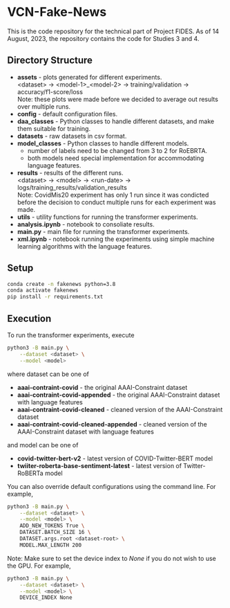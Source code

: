# VCN-Fake-News

This is the code repository for the technical part of Project FIDES. As of 14 August, 2023, the repository contains the code for Studies 3 and 4.

## Directory Structure

- <b>assets</b> - plots generated for different experiments. <br>
\<dataset> -> \<model-1>_\<model-2> -> training/validation -> accuracy/f1-score/loss <br>
Note: these plots were made before we decided to average out results over multiple runs.
- <b>config</b> - default configuration files.
- <b>daa_classes</b> - Python classes to handle different datasets, and make them suitable for training.
- <b>datasets</b> - raw datasets in csv format.
- <b>model_classes</b> - Python classes to handle different models.
    - number of labels need to be changed from 3 to 2 for RoEBRTA.
    - both models need special implementation for accommodating language features.
- <b>results</b> - results of the different runs. <br>
\<dataset> -> \<model> -> \<run-date> -> logs/training_results/validation_results <br>
Note: CovidMis20 experiment has only 1 run since it was condicted before the decision to conduct multiple runs for each experiment was made. 
- <b>utils</b> - utility functions for running the transformer experiments.
- <b>analysis.ipynb</b> - notebook to consoliate results.
- <b>main.py</b> - main file for running the transformer experiments.
- <b>xml.ipynb</b> - notebook running the experiments using simple machine learning algorithms with the language features.

## Setup

```bash
conda create -n fakenews python=3.8
conda activate fakenews
pip install -r requirements.txt
```

## Execution

To run the transformer experiments, execute
```bash
python3 -B main.py \
    --dataset <dataset> \
    --model <model>
```

where dataset can be one of
- <b>aaai-contraint-covid</b> - the original AAAI-Constraint dataset
- <b>aaai-contraint-covid-appended</b> - the original AAAI-Constraint dataset with language features
- <b>aaai-contraint-covid-cleaned</b> - cleaned version of the AAAI-Constraint dataset
- <b>aaai-contraint-covid-cleaned-appended</b> - cleaned version of the AAAI-Constraint dataset with language features

and model can be one of
- <b>covid-twitter-bert-v2</b> - latest version of COVID-Twitter-BERT model
- <b>twiiter-roberta-base-sentiment-latest</b> - latest version of Twitter-RoBERTa model

You can also override default configurations using the command line. For example,
```bash
python3 -B main.py \
    --dataset <dataset> \
    --model <model> \
    ADD_NEW_TOKENS True \
    DATASET.BATCH_SIZE 16 \
    DATASET.args.root <dataset-root> \
    MODEL.MAX_LENGTH 200
```

Note: Make sure to set the device index to <i>None</i> if you do not wish to use the GPU. For example,
```bash
python3 -B main.py \
    --dataset <dataset> \
    --model <model> \
    DEVICE_INDEX None
```